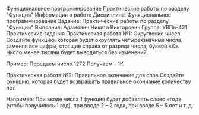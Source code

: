 Функциональное программирование
Практические работы по разделу "Функции"
Информация о работе
Дисциплина: Функциональное программирование
Задание: Практические работы по разделу "Функции"
Выполнил: Адамович Никита Викторович
Группа: УВПв-421
Практические задания
Практическая работа №1: Округление чисел
Создайте функцию, которая будет округлять четырехзначные числа, заменяя все цифры, стоящие справа от разряда числа, буквой «К». Число менее тысячи будет выводиться без изменений.

Пример:
Передаем число 1272
Получаем - 1К

Практическая работа №2: Правильное окончание для слов
Создайте функцию, которая будет возвращать правильное окончание количеству лет.

Например:
При вводе числа 1 функция будет добавлять слово «год» (чтобы получилось 1 год), при вводе 2 – 2 года, при вводе 5 – 5 лет и т. д.
